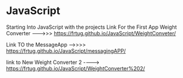 # JavaScript
Starting Into JavaScript with the projects
Link For the First App Weight Converter  --->>>  https://frtug.github.io/JavaScript/WeightConveter/

Link TO the MessageApp -->>>>  https://frtug.github.io/JavaScript/messagingAPP/


link to New Weight Converter 2 ----> https://frtug.github.io/JavaScript/WeightConverter%202/
